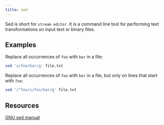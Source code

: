 ```yaml
---
title: sed
---
```


Sed is short for `stream editor`. It is a command line tool for performing text transformations on input text or binary files.

## Examples

Replace all occurrences of `foo` with `bar` in a file:

```bash
sed 's/foo/bar/g' file.txt
```

Replace all occurrences of `foo` with `bar` in a file, but only on lines that start with `foo`:

```bash
sed '/^foo/s/foo/bar/g' file.txt
```

## Resources
[GNU sed manual](https://www.gnu.org/software/sed/manual/sed.html)
